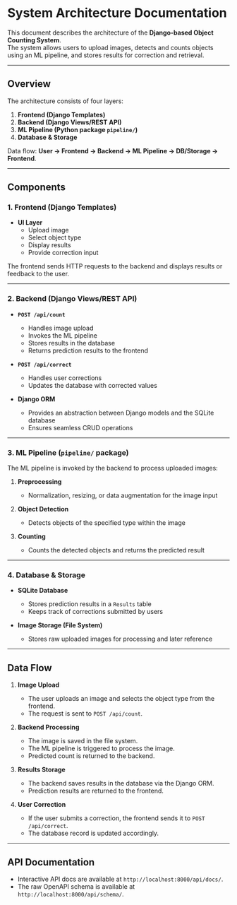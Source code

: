 # System Architecture Documentation

This document describes the architecture of the **Django-based Object Counting System**.  
The system allows users to upload images, detects and counts objects using an ML pipeline, and stores results for correction and retrieval.

---

## Overview

The architecture consists of four layers:

1. **Frontend (Django Templates)**
2. **Backend (Django Views/REST API)**
3. **ML Pipeline (Python package `pipeline/`)**
4. **Database & Storage**

Data flow: **User → Frontend → Backend → ML Pipeline → DB/Storage → Frontend**.

---

## Components

### 1. Frontend (Django Templates)

- **UI Layer**
  - Upload image
  - Select object type
  - Display results
  - Provide correction input

The frontend sends HTTP requests to the backend and displays results or feedback to the user.

---

### 2. Backend (Django Views/REST API)

- **`POST /api/count`**
  - Handles image upload
  - Invokes the ML pipeline
  - Stores results in the database
  - Returns prediction results to the frontend

- **`POST /api/correct`**
  - Handles user corrections
  - Updates the database with corrected values

- **Django ORM**
  - Provides an abstraction between Django models and the SQLite database
  - Ensures seamless CRUD operations

---

### 3. ML Pipeline (`pipeline/` package)

The ML pipeline is invoked by the backend to process uploaded images:

1. **Preprocessing**  
   - Normalization, resizing, or data augmentation for the image input

2. **Object Detection**  
   - Detects objects of the specified type within the image

3. **Counting**  
   - Counts the detected objects and returns the predicted result

---

### 4. Database & Storage

- **SQLite Database**
  - Stores prediction results in a `Results` table
  - Keeps track of corrections submitted by users

- **Image Storage (File System)**
  - Stores raw uploaded images for processing and later reference

---

## Data Flow

1. **Image Upload**
   - The user uploads an image and selects the object type from the frontend.
   - The request is sent to `POST /api/count`.

2. **Backend Processing**
   - The image is saved in the file system.
   - The ML pipeline is triggered to process the image.
   - Predicted count is returned to the backend.

3. **Results Storage**
   - The backend saves results in the database via the Django ORM.
   - Prediction results are returned to the frontend.

4. **User Correction**
   - If the user submits a correction, the frontend sends it to `POST /api/correct`.
   - The database record is updated accordingly.

---

## API Documentation

- Interactive API docs are available at `http://localhost:8000/api/docs/`.
- The raw OpenAPI schema is available at `http://localhost:8000/api/schema/`.
